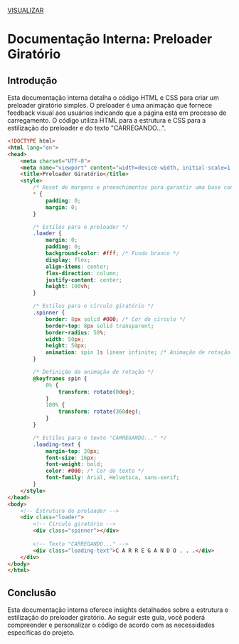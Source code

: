 [VISUALIZAR](https://hcadeveloper.github.io/Preloader-Girat-rio/)

# Documentação Interna: Preloader Giratório

## Introdução

Esta documentação interna detalha o código HTML e CSS para criar um preloader giratório simples. O preloader é uma animação que fornece feedback visual aos usuários indicando que a página está em processo de carregamento. O código utiliza HTML para a estrutura e CSS para a estilização do preloader e do texto "CARREGANDO...".

```html
<!DOCTYPE html>
<html lang="en">
<head>
    <meta charset="UTF-8">
    <meta name="viewport" content="width=device-width, initial-scale=1.0">
    <title>Preloader Giratório</title>
    <style>
        /* Reset de margens e preenchimentos para garantir uma base consistente */
        * {
            padding: 0;
            margin: 0;
        }

        /* Estilos para o preloader */
        .loader {
            margin: 0;
            padding: 0;
            background-color: #fff; /* Fundo branco */
            display: flex;
            align-items: center;
            flex-direction: column;
            justify-content: center;
            height: 100vh;
        }

        /* Estilos para o círculo giratório */
        .spinner {
            border: 8px solid #000; /* Cor do círculo */
            border-top: 8px solid transparent;
            border-radius: 50%;
            width: 50px;
            height: 50px;
            animation: spin 1s linear infinite; /* Animação de rotação */
        }

        /* Definição da animação de rotação */
        @keyframes spin {
            0% {
                transform: rotate(0deg);
            }
            100% {
                transform: rotate(360deg);
            }
        }

        /* Estilos para o texto "CARREGANDO..." */
        .loading-text {
            margin-top: 20px;
            font-size: 16px;
            font-weight: bold;
            color: #000; /* Cor do texto */
            font-family: Arial, Helvetica, sans-serif;
        }
    </style>
</head>
<body>
    <!-- Estrutura do preloader -->
    <div class="loader">
        <!-- Círculo giratório -->
        <div class="spinner"></div>
        
        <!-- Texto "CARREGANDO..." -->
        <div class="loading-text">C A R R E G A N D O . . .</div>
    </div>
</body>
</html>
```

## Conclusão

Esta documentação interna oferece insights detalhados sobre a estrutura e estilização do preloader giratório. Ao seguir este guia, você poderá compreender e personalizar o código de acordo com as necessidades específicas do projeto.